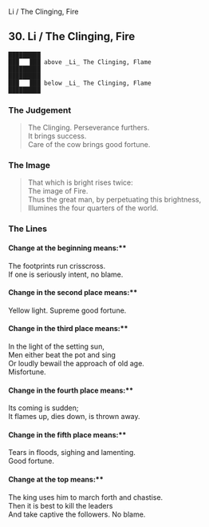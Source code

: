 Li / The Clinging, Fire
## 30. Li / The Clinging, Fire
    █████████
    ███   ███ above _Li_ The Clinging, Flame  
    █████████
    █████████
    ███   ███ below _Li_ The Clinging, Flame  
    █████████
### The Judgement
> The Clinging. Perseverance furthers.  
 It brings success.  
 Care of the cow brings good fortune.
### The Image
> That which is bright rises twice:  
 The image of Fire.  
 Thus the great man, by perpetuating this brightness,  
 Illumines the four quarters of the world.
### The Lines

#### Change at the beginning means:**  
 The footprints run crisscross.  
 If one is seriously intent, no blame.
#### Change in the second place means:**  
 Yellow light. Supreme good fortune.
#### Change in the third place means:**  
 In the light of the setting sun,  
 Men either beat the pot and sing  
 Or loudly bewail the approach of old age.  
 Misfortune.
#### Change in the fourth place means:**  
 Its coming is sudden;  
 It flames up, dies down, is thrown away.
#### Change in the fifth place means:**  
 Tears in floods, sighing and lamenting.  
 Good fortune.
#### Change at the top means:**  
 The king uses him to march forth and chastise.  
 Then it is best to kill the leaders  
 And take captive the followers. No blame.



